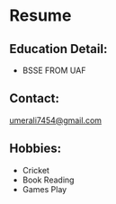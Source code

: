 # Resume

## Education Detail:

- BSSE FROM UAF

## Contact:

umerali7454@gmail.com

## Hobbies:

- Cricket
- Book Reading
- Games Play

